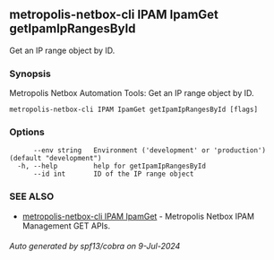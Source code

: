 ## metropolis-netbox-cli IPAM IpamGet getIpamIpRangesById

Get an IP range object by ID.

### Synopsis


Metropolis Netbox Automation Tools:
  Get an IP range object by ID.

```
metropolis-netbox-cli IPAM IpamGet getIpamIpRangesById [flags]
```

### Options

```
      --env string   Environment ('development' or 'production') (default "development")
  -h, --help         help for getIpamIpRangesById
      --id int       ID of the IP range object
```

### SEE ALSO

* [metropolis-netbox-cli IPAM IpamGet]()	 - Metropolis Netbox IPAM Management GET APIs.

###### Auto generated by spf13/cobra on 9-Jul-2024
